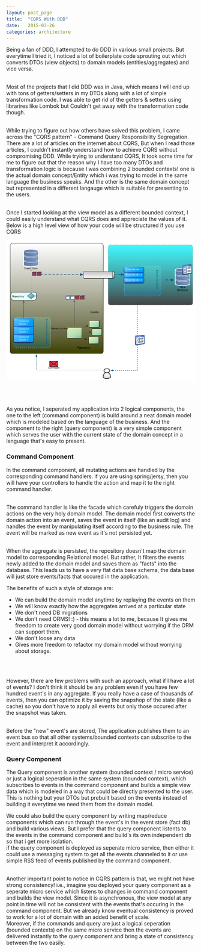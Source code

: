 ```yaml
---
layout: post_page
title:  "CQRS With DDD"
date:   2015-03-26
categories: architecture
---
```


Being a fan of DDD, I attempted to do DDD in various small projects. But everytime I tried it, I noticed a lot of boilerplate code sprouting out which converts DTOs (view objects) to domain models (entities/aggregates) and vice versa. <br/> <br/>

Most of the projects that I did DDD was in Java, which means I will end up with tons of getters/setters in my DTOs along with a lot of simple transformation code. I was able to get rid of the getters & setters using librarires like Lombok but Couldn't get away with the transformation code though. <br/><br/>

While trying to figure out how others have solved this problem, I came across the "CQRS pattern" - Command Query Responsibility Segregation. There are a lot of articles on the internet about CQRS, But when I read those articles, I couldn't instantly understand how to achieve CQRS without compromising DDD. While trying to understand CQRS, It took some time for me to figure out that the reason why I have too many DTOs and transformation logic is because I was combining 2 bounded contexts! one is the actual domain concept/Entity which i was trying to model in the same language the business speaks. And the other is the same domain concept but represented in a different langauge which is suitable for presenting to the users. <br/><br/>

Once I started looking at the view model as a different bounded context, I could easily understand what CQRS does and appreciate the values of it.  Below is a high level view of how your code will be structured if you use CQRS <br/>

<img src="/img/cqrs.jpg">


<br/><br/>

As you notice, I seperated my application into 2 logical components, the one to the left (command component) is build around a neat domain model which is modeled based on the language of the business. And the component to the right (query component) is a very simple component which serves the user with the current state of the domain concept in a language that's easy to present.

<h3> Command Component </h3>

In the command component, all mutating actions are handled by the corresponding command handlers. if you are using spring/jersy, then you will have your controllers to handle the action and map it to the right command handler. <br/> <br/>

The command handler is like the facade which carefuly triggers the domain actions on the very holy domain model. The domain model first converts the domain action into an event, saves the event in itself (like an audit log) and handles the event by manipulating itself according to the business rule. The event will be  marked as new event as it's not persisted yet. <br/><br/>

When the aggregate is persisted, the repository doesn't map the domain model to corresponding Relational model. But rather, It filters the events newly added to the domain model and saves them as "facts" into the database. This leads us to have a very flat data base schema, the data base will just store events/facts that occured in the application. <br/>

The benefits of such a style of storage are:<br/>

<ul>
<li> We can build the domain model anytime by replaying the events on them
<li> We will know exactly how the aggregates arrived at a particular state
<li> We don't need DB migrations
<li> We don't need ORMS! :) - this means a lot to me, because It gives me freedom to create very good domain model without worrying if the ORM can support them.
<li> We don't loose any data
<li> Gives more freedom to refactor my domain model without worrying about storage.
</ul><br/><br/>


However, there are few problems with such an approach, what if I have a lot of events? I don't think it should be any problem even if you have few hundred event's in any aggregate. If you really have a case of thousands of events, then you can optimize it by saving the snapshop of the state (like a cache) so you don't have to apply all events but only those occured after the snapshot was taken. <br/><br/>


Before the "new" event's are stored, The application publishes them to an event bus so that all other systems/bounded contexts can subscribe to the event and interpret it accordingly. <br/>

<h3> Query Component </h3>

The Query component is another system (bounded context / micro service) or just a logical seperation in the same system (bounded context), which subscribes to events in the command component and builds a simple view data which is modeled in a way that could be directly presented to the user. <br/>
This is nothing but your DTOs but prebuilt based on the events instead of building it everytime we need them from the domain model.


We could also build the query component by writing map/reduce components which can run through the event's in the event store (fact db) and build various views. But I prefer that the query component listents to the events in the command component and build's its own independent db so that i get more isolation. <br/>
if the query component is deployed as seperate micro service, then either it could use a messaging system to get all the events channeled to it or use simple RSS feed of events published by the command component. <br/><br/>

Another important point to notice in CQRS pattern is that, we might not have strong consistency! i.e., imagine you deployed your query component as a seperate micro service which listens to changes in command component and builds the view model. Since it is asynchronous, the view model at any point in time will not be consistent with the events that's occuring in the command component. But we already know eventual consistency is proved to work for a lot of domain with an added benefit of scale. <br/>
Moreover, if the commands and query are just a logical seperation (bounded contexts) on the same micro service then the events are delivered instantly to the query component and bring a state of consistency between the two easily.












